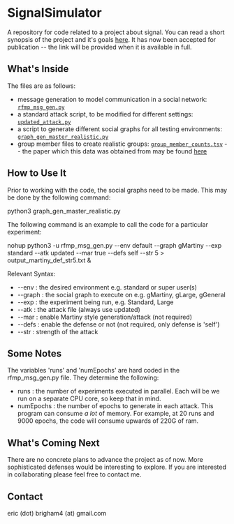 # SignalSimulator

A repository for code related to a project about signal. You can read a short synopsis of the project and it's goals [here](https://arxiv.org/pdf/2305.09799). It has now been accepted for publication -- the link will be provided when it is available in full. 

## What's Inside 
The files are as follows:
* message generation to model communication in a social network: [`rfmp_msg_gen.py`](https://github.com/nokoyoko/SignalSimulator/blob/main/rfmp_msg_gen.py)
* a standard attack script, to be modified for different settings: [`updated_attack.py`](https://github.com/nokoyoko/SignalSimulator/blob/main/updated_attack.py)
* a script to generate different social graphs for all testing environments: [`graph_gen_master_realistic.py`](https://github.com/nokoyoko/SignalSimulator/blob/main/graph_gen_master_realistic.py)
* group member files to create realistic groups: [`group_member_counts.tsv`](https://github.com/nokoyoko/SignalSimulator/blob/main/group_member_counts.tsv) -- the paper which this data was obtained from may be found [here](https://gvrkiran.github.io/content/whatsapp.pdf)

## How to Use It
Prior to working with the code, the social graphs need to be made. This may be done by the following command:

python3 graph_gen_master_realistic.py

The following command is an example to call the code for a particular experiment:

nohup python3 -u rfmp_msg_gen.py --env default --graph gMartiny --exp standard --atk updated --mar true --defs self --str 5 > output_martiny_def_str5.txt &

Relevant Syntax:
* --env : the desired environment e.g. standard or super user(s)
* --graph : the social graph to execute on e.g. gMartiny, gLarge, gGeneral
* --exp : the experiment being run, e.g. Standard, Large
* --atk : the attack file (always use updated)
* --mar : enable Martiny style generation/attack (not required)
* --defs : enable the defense or not (not required, only defense is 'self') 
* --str : strength of the attack

## Some Notes
The variables 'runs' and 'numEpochs' are hard coded in the rfmp_msg_gen.py file. They determine the following:
* runs : the number of experiments executed in parallel. Each will be we run on a separate CPU core, so keep that in mind. 
* numEpochs : the number of epochs to generate in each attack. 
This program can consume *a lot* of memory. For example, at 20 runs and 9000 epochs, the code will consume upwards of 220G of ram. 

## What's Coming Next
There are no concrete plans to advance the project as of now. More sophisticated defenses would be interesting to explore. If you are interested in collaborating please feel free to contact me. 

## Contact
eric (dot) brigham4 (at) gmail.com